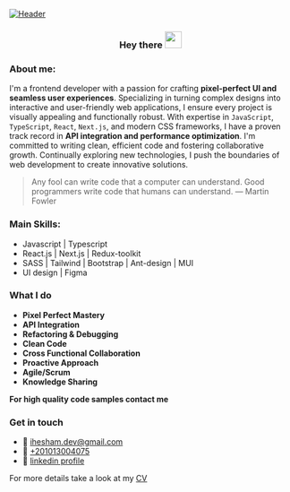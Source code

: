 [![Header](https://i.imgur.com/POZlCna.jpeg "Header")](https://www.linkedin.com/in/iheshamdev/)
<h3 align="center">Hey there <span><img src="https://raw.githubusercontent.com/MartinHeinz/MartinHeinz/master/wave.gif" width="30px"></span></h3>

### About me:
I'm a frontend developer with a passion for crafting **pixel-perfect UI and seamless user experiences**. Specializing in turning complex designs into interactive and user-friendly web applications, I ensure every project is visually appealing and functionally robust. With expertise in `JavaScript`, `TypeScript`, `React`, `Next.js`, and modern CSS frameworks, I have a proven track record in **API integration and performance optimization**. I'm committed to writing clean, efficient code and fostering collaborative growth. Continually exploring new technologies, I push the boundaries of web development to create innovative solutions.

> Any fool can write code that a computer can understand. Good programmers write code that humans can understand. — Martin Fowler

### Main Skills:
- Javascript | Typescript
- React.js | Next.js | Redux-toolkit
- SASS | Tailwind | Bootstrap | Ant-design | MUI
- UI design | Figma

### What I do
- **Pixel Perfect Mastery**
- **API Integration**
- **Refactoring & Debugging**
- **Clean Code**
- **Cross Functional Collaboration**
- **Proactive Approach**
- **Agile/Scrum**
- **Knowledge Sharing**

**For high quality code samples contact me**

### Get in touch
- 📧 [ihesham.dev@gmail.com](mailto:ihesham.dev@gmail.com)
- 📱 [+201013004075](https://wa.me/201013004075)
- 🔗 [linkedin profile](https://www.linkedin.com/in/iheshamdev/)

For more details take a look at my [CV](https://drive.google.com/file/d/13jc2BKA6n99JErQXwPqL5JAfJxYry-SL/view?usp=sharing) 


